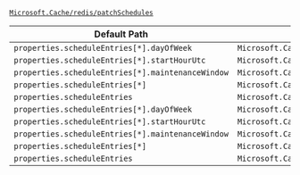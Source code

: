 [`Microsoft.Cache/redis/patchSchedules`](https://docs.microsoft.com/en-us/azure/templates/microsoft.cache/redis/patchschedules)

| Default Path | Alias |
|---|---|
| `properties.scheduleEntries[*].dayOfWeek` | `Microsoft.Cache/redis/patchSchedules/scheduleEntries[*].dayOfWeek` |
| `properties.scheduleEntries[*].startHourUtc` | `Microsoft.Cache/redis/patchSchedules/scheduleEntries[*].startHourUtc` |
| `properties.scheduleEntries[*].maintenanceWindow` | `Microsoft.Cache/redis/patchSchedules/scheduleEntries[*].maintenanceWindow` |
| `properties.scheduleEntries[*]` | `Microsoft.Cache/redis/patchSchedules/scheduleEntries[*]` |
| `properties.scheduleEntries` | `Microsoft.Cache/redis/patchSchedules/scheduleEntries` |
| `properties.scheduleEntries[*].dayOfWeek` | `Microsoft.Cache/redis/patchSchedules/default.scheduleEntries[*].dayOfWeek` |
| `properties.scheduleEntries[*].startHourUtc` | `Microsoft.Cache/redis/patchSchedules/default.scheduleEntries[*].startHourUtc` |
| `properties.scheduleEntries[*].maintenanceWindow` | `Microsoft.Cache/redis/patchSchedules/default.scheduleEntries[*].maintenanceWindow` |
| `properties.scheduleEntries[*]` | `Microsoft.Cache/redis/patchSchedules/default.scheduleEntries[*]` |
| `properties.scheduleEntries` | `Microsoft.Cache/redis/patchSchedules/default.scheduleEntries` |

